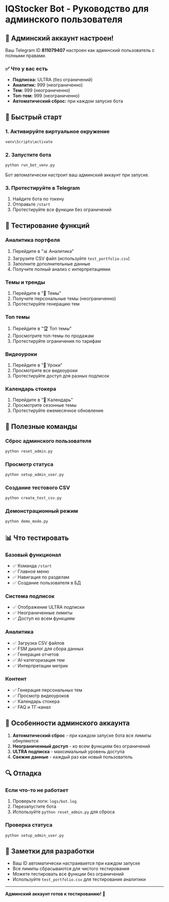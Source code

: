 # IQStocker Bot - Руководство для админского пользователя

## 👑 Админский аккаунт настроен!

Ваш Telegram ID **811079407** настроен как админский пользователь с полными правами.

### ✅ Что у вас есть

- **Подписка:** ULTRA (без ограничений)
- **Аналитик:** 999 (неограниченно)
- **Тем:** 999 (неограниченно)
- **Топ-тем:** 999 (неограниченно)
- **Автоматический сброс:** при каждом запуске бота

## 🚀 Быстрый старт

### 1. Активируйте виртуальное окружение
```bash
venv\Scripts\activate
```

### 2. Запустите бота
```bash
python run_bot_venv.py
```

Бот автоматически настроит ваш админский аккаунт при запуске.

### 3. Протестируйте в Telegram
1. Найдите бота по токену
2. Отправьте `/start`
3. Протестируйте все функции без ограничений

## 🧪 Тестирование функций

### Аналитика портфеля
1. Перейдите в "📊 Аналитика"
2. Загрузите CSV файл (используйте `test_portfolio.csv`)
3. Заполните дополнительные данные
4. Получите полный анализ с интерпретациями

### Темы и тренды
1. Перейдите в "🎯 Темы"
2. Получите персональные темы (неограниченно)
3. Протестируйте генерацию тем

### Топ темы
1. Перейдите в "🏆 Топ темы"
2. Просмотрите топ-темы по продажам
3. Протестируйте ограничения по тарифам

### Видеоуроки
1. Перейдите в "🎥 Уроки"
2. Просмотрите все видеоуроки
3. Протестируйте доступ для разных подписок

### Календарь стокера
1. Перейдите в "📅 Календарь"
2. Просмотрите сезонные темы
3. Протестируйте ежемесячное обновление

## 🔧 Полезные команды

### Сброс админского пользователя
```bash
python reset_admin.py
```

### Просмотр статуса
```bash
python setup_admin_user.py
```

### Создание тестового CSV
```bash
python create_test_csv.py
```

### Демонстрационный режим
```bash
python demo_mode.py
```

## 📊 Что тестировать

### Базовый функционал
- ✅ Команда `/start`
- ✅ Главное меню
- ✅ Навигация по разделам
- ✅ Создание пользователя в БД

### Система подписок
- ✅ Отображение ULTRA подписки
- ✅ Неограниченные лимиты
- ✅ Доступ ко всем функциям

### Аналитика
- ✅ Загрузка CSV файлов
- ✅ FSM диалог для сбора данных
- ✅ Генерация отчетов
- ✅ AI-категоризация тем
- ✅ Интерпретации метрик

### Контент
- ✅ Генерация персональных тем
- ✅ Просмотр видеоуроков
- ✅ Календарь стокера
- ✅ FAQ и ТГ-канал

## 🎯 Особенности админского аккаунта

1. **Автоматический сброс** - при каждом запуске бота все лимиты обнуляются
2. **Неограниченный доступ** - ко всем функциям без ограничений
3. **ULTRA подписка** - максимальный уровень доступа
4. **Свежие данные** - каждый раз как новый пользователь

## 🔍 Отладка

### Если что-то не работает
1. Проверьте логи: `logs/bot.log`
2. Перезапустите бота
3. Используйте `python reset_admin.py` для сброса

### Проверка статуса
```bash
python setup_admin_user.py
```

## 📝 Заметки для разработки

- Ваш ID автоматически настраивается при каждом запуске
- Все лимиты сбрасываются для чистого тестирования
- Можете тестировать все функции без ограничений
- Используйте `test_portfolio.csv` для тестирования аналитики

---

**Админский аккаунт готов к тестированию! 🎉**

